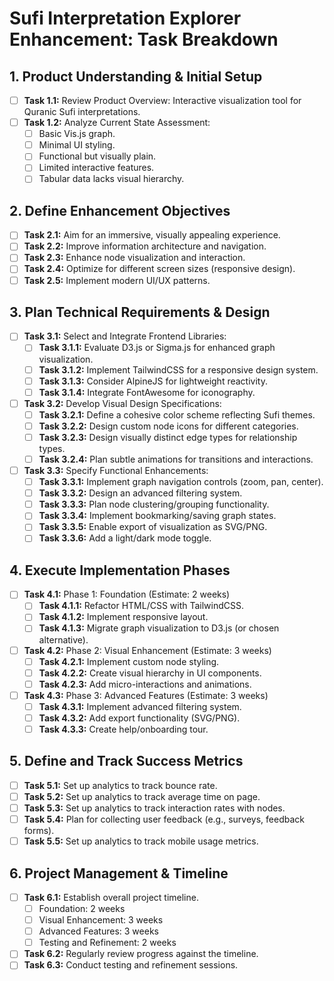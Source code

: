 # Sufi Interpretation Explorer Enhancement: Task Breakdown

## 1. Product Understanding & Initial Setup
- [ ] **Task 1.1:** Review Product Overview: Interactive visualization tool for Quranic Sufi interpretations.
- [ ] **Task 1.2:** Analyze Current State Assessment:
    - [ ] Basic Vis.js graph.
    - [ ] Minimal UI styling.
    - [ ] Functional but visually plain.
    - [ ] Limited interactive features.
    - [ ] Tabular data lacks visual hierarchy.

## 2. Define Enhancement Objectives
- [ ] **Task 2.1:** Aim for an immersive, visually appealing experience.
- [ ] **Task 2.2:** Improve information architecture and navigation.
- [ ] **Task 2.3:** Enhance node visualization and interaction.
- [ ] **Task 2.4:** Optimize for different screen sizes (responsive design).
- [ ] **Task 2.5:** Implement modern UI/UX patterns.

## 3. Plan Technical Requirements & Design
- [ ] **Task 3.1:** Select and Integrate Frontend Libraries:
    - [ ] **Task 3.1.1:** Evaluate D3.js or Sigma.js for enhanced graph visualization.
    - [ ] **Task 3.1.2:** Implement TailwindCSS for a responsive design system.
    - [ ] **Task 3.1.3:** Consider AlpineJS for lightweight reactivity.
    - [ ] **Task 3.1.4:** Integrate FontAwesome for iconography.
- [ ] **Task 3.2:** Develop Visual Design Specifications:
    - [ ] **Task 3.2.1:** Define a cohesive color scheme reflecting Sufi themes.
    - [ ] **Task 3.2.2:** Design custom node icons for different categories.
    - [ ] **Task 3.2.3:** Design visually distinct edge types for relationship types.
    - [ ] **Task 3.2.4:** Plan subtle animations for transitions and interactions.
- [ ] **Task 3.3:** Specify Functional Enhancements:
    - [ ] **Task 3.3.1:** Implement graph navigation controls (zoom, pan, center).
    - [ ] **Task 3.3.2:** Design an advanced filtering system.
    - [ ] **Task 3.3.3:** Plan node clustering/grouping functionality.
    - [ ] **Task 3.3.4:** Implement bookmarking/saving graph states.
    - [ ] **Task 3.3.5:** Enable export of visualization as SVG/PNG.
    - [ ] **Task 3.3.6:** Add a light/dark mode toggle.

## 4. Execute Implementation Phases
- [ ] **Task 4.1:** Phase 1: Foundation (Estimate: 2 weeks)
    - [ ] **Task 4.1.1:** Refactor HTML/CSS with TailwindCSS.
    - [ ] **Task 4.1.2:** Implement responsive layout.
    - [ ] **Task 4.1.3:** Migrate graph visualization to D3.js (or chosen alternative).
- [ ] **Task 4.2:** Phase 2: Visual Enhancement (Estimate: 3 weeks)
    - [ ] **Task 4.2.1:** Implement custom node styling.
    - [ ] **Task 4.2.2:** Create visual hierarchy in UI components.
    - [ ] **Task 4.2.3:** Add micro-interactions and animations.
- [ ] **Task 4.3:** Phase 3: Advanced Features (Estimate: 3 weeks)
    - [ ] **Task 4.3.1:** Implement advanced filtering system.
    - [ ] **Task 4.3.2:** Add export functionality (SVG/PNG).
    - [ ] **Task 4.3.3:** Create help/onboarding tour.

## 5. Define and Track Success Metrics
- [ ] **Task 5.1:** Set up analytics to track bounce rate.
- [ ] **Task 5.2:** Set up analytics to track average time on page.
- [ ] **Task 5.3:** Set up analytics to track interaction rates with nodes.
- [ ] **Task 5.4:** Plan for collecting user feedback (e.g., surveys, feedback forms).
- [ ] **Task 5.5:** Set up analytics to track mobile usage metrics.

## 6. Project Management & Timeline
- [ ] **Task 6.1:** Establish overall project timeline.
    - [ ] Foundation: 2 weeks
    - [ ] Visual Enhancement: 3 weeks
    - [ ] Advanced Features: 3 weeks
    - [ ] Testing and Refinement: 2 weeks
- [ ] **Task 6.2:** Regularly review progress against the timeline.
- [ ] **Task 6.3:** Conduct testing and refinement sessions. 